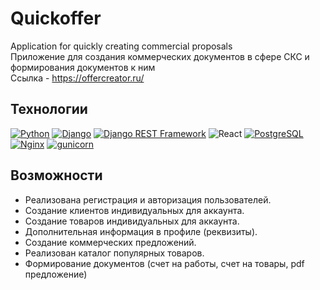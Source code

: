 # Quickoffer
Application for quickly creating commercial proposals <br>
Приложение для создания коммерческих документов в сфере СКС и формирования документов к ним <br>
Ссылка - https://offercreator.ru/

## Технологии

[![Python](https://img.shields.io/badge/-Python-464646?style=flat&logo=Python&logoColor=56C0C0&color=fbec5d)](https://www.python.org/)
[![Django](https://img.shields.io/badge/-Django-464646?style=flat&logo=Django&logoColor=56C0C0&color=221080)](https://www.djangoproject.com/)
[![Django REST Framework](https://img.shields.io/badge/-Django%20REST%20Framework-464646?style=flat&logo=Django%20REST%20Framework&logoColor=56C0C0&color=1a21a0)](https://www.django-rest-framework.org/)
![React](https://img.shields.io/badge/react-%2320232a.svg?style=fla&logo=react&logoColor=%2361DAFB)
[![PostgreSQL](https://img.shields.io/badge/-PostgreSQL-464646?style=fla&logo=PostgreSQL&logoColor=000000&color=11aa77)](https://www.postgresql.org/)
[![Nginx](https://img.shields.io/badge/-NGINX-464646?style=flat&logo=NGINX&logoColor=56C0C0&color=000000)](https://nginx.org/ru/)
[![gunicorn](https://img.shields.io/badge/-gunicorn-464646?style=flat&logo=gunicorn&logoColor=56C0C0&color=65fa41)](https://gunicorn.org/)



## Возможности
- Реализована регистрация и авторизация пользователей.
- Создание клиентов индивидуальных для аккаунта.
- Создание товаров индивидуальных для аккаунта.
- Дополнительная информация в профиле (реквизиты).
- Создание коммерческих предложений.
- Реализован каталог популярных товаров.
- Формирование документов (счет на работы, счет на товары, pdf предложение)
